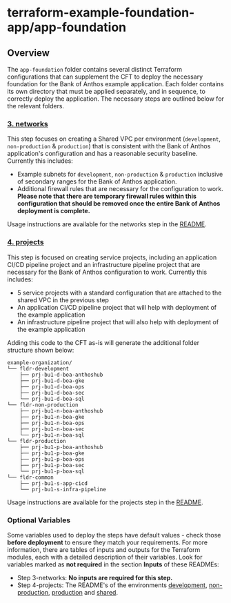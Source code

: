 # terraform-example-foundation-app/app-foundation

## Overview
The `app-foundation` folder contains several distinct Terraform configurations that can supplement the CFT to deploy the necessary foundation for the Bank of Anthos example application. Each folder contains its own directory that must be applied separately, and in sequence, to correctly deploy the application. The necessary steps are outlined below for the relevant folders.

### [3. networks](./3-networks/)

This step focuses on creating a Shared VPC per environment (`development`, `non-production` & `production`) that is consistent with the Bank of Anthos application's configuration and has a reasonable security baseline. Currently this includes:

- Example subnets for `development`, `non-production` & `production` inclusive of secondary ranges for the Bank of Anthos application.
- Additional firewall rules that are necessary for the configuration to work. **Please note that there are temporary firewall rules within this configuration that should be removed once the entire Bank of Anthos deployment is complete.**

Usage instructions are available for the networks step in the [README](./3-networks/README.md).

### [4. projects](./4-projects/)

This step is focused on creating service projects, including an application CI/CD pipeline project and an infrastructure pipeline project that are necessary for the Bank of Anthos configuration to work. Currently this includes:

- 5 service projects with a standard configuration that are attached to the shared VPC in the previous step
- An application CI/CD pipeline project that will help with deployment of the example application
- An infrastructure pipeline project that will also help with deployment of the example application

Adding this code to the CFT as-is will generate the additional folder structure shown below:

```
example-organization/
└── fldr-development
    ├── prj-bu1-d-boa-anthoshub
    ├── prj-bu1-d-boa-gke
    ├── prj-bu1-d-boa-ops
    ├── prj-bu1-d-boa-sec
    └── prj-bu1-d-boa-sql
└── fldr-non-production
    ├── prj-bu1-n-boa-anthoshub
    ├── prj-bu1-n-boa-gke
    ├── prj-bu1-n-boa-ops
    ├── prj-bu1-n-boa-sec
    └── prj-bu1-n-boa-sql
└── fldr-production
    ├── prj-bu1-p-boa-anthoshub
    ├── prj-bu1-p-boa-gke
    ├── prj-bu1-p-boa-ops
    ├── prj-bu1-p-boa-sec
    └── prj-bu1-p-boa-sql
└── fldr-common
    ├── prj-bu1-s-app-cicd
    └── prj-bu1-s-infra-pipeline
```

Usage instructions are available for the projects step in the [README](./4-projects/README.md).

### Optional Variables

Some variables used to deploy the steps have default values - check those **before deployment** to ensure they match your requirements. For more information, there are tables of inputs and outputs for the Terraform modules, each with a detailed description of their variables. Look for variables marked as **not required** in the section **Inputs** of these READMEs:

- Step 3-networks: **No inputs are required for this step.**
- Step 4-projects: The README's of the environments [development](./4-projects/development/README.md#Inputs), [non-production](./4-projects/non-production/README.md#Inputs), [production](./4-projects/production/README.md#Inputs) and [shared](./4-projects/production/README.md#Inputs).
